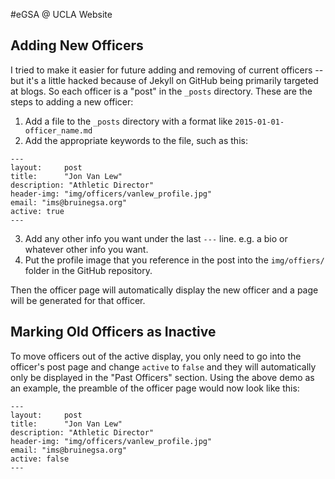 #eGSA @ UCLA Website


## Adding New Officers
I tried to make it easier for future adding and removing of current officers -- but it's a little hacked because of Jekyll on GitHub being primarily targeted at blogs. So each officer is a "post" in the `_posts` directory. These are the steps to adding a new officer:

1. Add a file to the `_posts` directory with a format like `2015-01-01-officer_name.md`
2. Add the appropriate keywords to the file, such as this:

```	
---
layout:     post
title:      "Jon Van Lew"
description: "Athletic Director"
header-img: "img/officers/vanlew_profile.jpg"
email: "ims@bruinegsa.org"
active: true
---
```
3. Add any other info you want under the last `---` line. e.g. a bio or whatever other info you want.
4. Put the profile image that you reference in the post into the `img/offiers/` folder in the GitHub repository.

Then the officer page will automatically display the new officer and a page will be generated for that officer.

## Marking Old Officers as Inactive
To move officers out of the active display, you only need to go into the officer's post page and change `active` to `false` and they will automatically only be displayed in the "Past Officers" section. Using the above demo as an example, the preamble of the officer page would now look like this:
```	
---
layout:     post
title:      "Jon Van Lew"
description: "Athletic Director"
header-img: "img/officers/vanlew_profile.jpg"
email: "ims@bruinegsa.org"
active: false
---
```